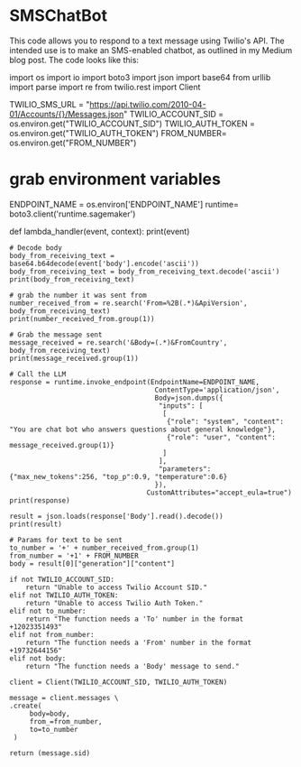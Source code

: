 # SMSChatBot
This code allows you to respond to a text message using Twilio's API. The intended use is to make an SMS-enabled chatbot, as outlined in my Medium blog post.
The code looks like this:

import os
import io
import boto3
import json
import base64
from urllib import parse
import re
from twilio.rest import Client

TWILIO_SMS_URL = "https://api.twilio.com/2010-04-01/Accounts/{}/Messages.json"
TWILIO_ACCOUNT_SID = os.environ.get("TWILIO_ACCOUNT_SID")
TWILIO_AUTH_TOKEN = os.environ.get("TWILIO_AUTH_TOKEN")
FROM_NUMBER= os.environ.get("FROM_NUMBER")

# grab environment variables
ENDPOINT_NAME = os.environ['ENDPOINT_NAME']
runtime= boto3.client('runtime.sagemaker')

def lambda_handler(event, context):
    print(event)
    
    # Decode body
    body_from_receiving_text = base64.b64decode(event['body'].encode('ascii'))
    body_from_receiving_text = body_from_receiving_text.decode('ascii')
    print(body_from_receiving_text)
    
    # grab the number it was sent from
    number_received_from = re.search('From=%2B(.*)&ApiVersion', body_from_receiving_text)
    print(number_received_from.group(1))
    
    # Grab the message sent
    message_received = re.search('&Body=(.*)&FromCountry', body_from_receiving_text)
    print(message_received.group(1))
    
    # Call the LLM
    response = runtime.invoke_endpoint(EndpointName=ENDPOINT_NAME,
                                        ContentType='application/json',
                                        Body=json.dumps({
                                         "inputs": [
                                          [
                                           {"role": "system", "content": "You are chat bot who answers questions about general knowledge"},
                                           {"role": "user", "content": message_received.group(1)}
                                          ]
                                         ],
                                         "parameters": {"max_new_tokens":256, "top_p":0.9, "temperature":0.6}
                                        }),
                                      CustomAttributes="accept_eula=true")
    print(response)
    
    result = json.loads(response['Body'].read().decode())
    print(result)
    
    # Params for text to be sent
    to_number = '+' + number_received_from.group(1)
    from_number = '+1' + FROM_NUMBER
    body = result[0]["generation"]["content"]

    if not TWILIO_ACCOUNT_SID:
        return "Unable to access Twilio Account SID."
    elif not TWILIO_AUTH_TOKEN:
        return "Unable to access Twilio Auth Token."
    elif not to_number:
        return "The function needs a 'To' number in the format +12023351493"
    elif not from_number:
        return "The function needs a 'From' number in the format +19732644156"
    elif not body:
        return "The function needs a 'Body' message to send."

    client = Client(TWILIO_ACCOUNT_SID, TWILIO_AUTH_TOKEN)

    message = client.messages \
    .create(
         body=body,
         from_=from_number,
         to=to_number
     )
    
    return (message.sid)

